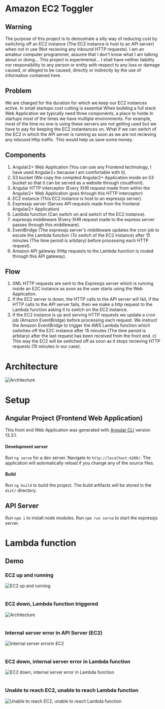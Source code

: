 # Amazon EC2 Toggler

## Warning

 The purpose of this project is to demostrate a silly way of reducing cost by switching off an EC2 instance (The EC2 instance is host to an API server) when not in use (Not recieving any inbound HTTP requests). I am an amateur computer programmer, assume that I don't know what I am talking about or doing... This project is experimental... I shall have neither liability nor responsibility to any person or entity with respect to any loss or damage caused, or alleged to be caused, directly or indirectly by the use of information contained here.

## Problem

We are charged for the duration for which we keep our EC2 instances active. In small startups cost cutting is essential
When building a full stack Web Application we typically need three components, a place to holde
In startups most of the times we have multiple environments. For example, most of the time no one is using these servers are not getting used but we have to pay for keeping the EC2 instantances on. What if we can switch of the EC2 in which the API server is running as soon as we are not recieving any inbound Http traffic. This would help us save some money.

## Components

1) Angular2+ Web Application (You can use any Frontend technology, I have used Angular2+ because I am comfortable with it).
2) S3 bucket (We copy the compiled Angular2+ Application inside an S3 bucket so that it can be served as a website through cloudfront).
3) Angular HTTP interceptor (Every XHR request made from within the Angular2+ Web Application goes through this HTTP interceptor)
4) EC2 instance (This EC2 instance is host to an expressjs server).
5) Expressjs server (Serves API requests made from the frontend Angular2+ Application)
5) Lambda function (Can switch on and switch of the EC2 instance).
6) expressjs middleware (Every XHR request made to the express server passes through this middleware).
6) EventBridge (The expressjs server's middleware updates the cron job to excute the Lambda function (To switch of the EC2 instance) after 15 minutes (The time peroid is arbitary) before processing each HTTP request).
7) Amazon API gateway (Http requests to the Lambda function is routed through this API gateway).

## Flow

1) XML HTTP requests are sent to the Expressjs server which is running inside an E2C instance as soon as the user starts using the Web Application.
2) If the EC2 server is down, the HTTP calls to the API server will fail, if the HTTP calls to the API server fails, then we make a http request to the Lambda function asking it to switch on the EC2 instance.
3) If the EC2 instance is up and serving HTTP requests we update a cron job (Amazon EventBridge) before processing each request. We instruct the Amazon EventBridge to trigger the AWS Lambda function which switches off the E2C instance after 15 minutes (The time peroid is arbitary) after the last request has been received from the front end.
c) This way the EC2 will be switched off as soon as it stops recieving HTTP requests (15 minutes in our case).

# Architecture

![Architecture](https://github.com/shibisuriya/Amazon-EC2-Toggle/blob/master/images/architecture.jpg)

# Setup

## Angular Project (Frontend Web Application)

This front end Web Application was generated with [Angular CLI](https://github.com/angular/angular-cli) version 13.3.1.

#### Development server

Run `ng serve` for a dev server. Navigate to `http://localhost:4200/`. The application will automatically reload if you change any of the source files.

#### Build

Run `ng build` to build the project. The build artifacts will be stored in the `dist/` directory.

## API Server

Run `npm i` to install node modules.
Run `npm run serve` to start the expressjs server.

# Lambda function

## Demo
### EC2 up and running

![EC2 up and running](https://github.com/shibisuriya/Amazon-EC2-Toggle/blob/master/images/github/EC2%20up%20and%20running.png) <br/><br/>

### EC2 down, Lambda function triggered

![Architecture](https://github.com/shibisuriya/Amazon-EC2-Toggle/blob/master/images/github/EC2%20down%2C%20Lamba%20function%20triggered.png) <br/><br/>

### Internal server error in API Server (EC2)

![Internal server errorin EC2](https://github.com/shibisuriya/Amazon-EC2-Toggle/blob/master/images/github/Internal%20Server%20Error%20in%20EC2.png) <br/><br/>

### EC2 down, internal server error in Lambda function

![EC2 down, internal server error in Lambda function](https://github.com/shibisuriya/Amazon-EC2-Toggle/blob/master/images/github/EC2%20down%2C%20internal%20server%20error%20in%20Lambda%20function.png) <br/><br/>

### Unable to reach EC2, unable to reach Lambda function

![Unable to reach EC2, unable to reach Lambda function](https://github.com/shibisuriya/Amazon-EC2-Toggle/blob/master/images/github/Unable%20to%20reach%20EC2%20unable%20to%20reach%20Lambda%20function.png) <br/><br/>


